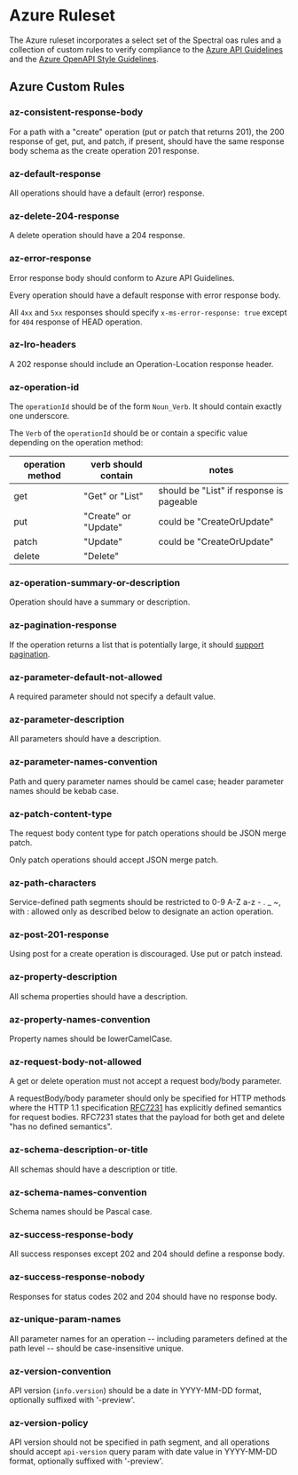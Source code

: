 # Azure Ruleset

The Azure ruleset incorporates a select set of the Spectral oas rules and a collection of custom rules
to verify compliance to
the [Azure API Guidelines](https://github.com/microsoft/api-guidelines/blob/vNext/azure/Guidelines.md) and
the [Azure OpenAPI Style Guidelines](./openapi-style-guidelines.md).

## Azure Custom Rules

### az-consistent-response-body

For a path with a "create" operation (put or patch that returns 201), the 200 response of
get, put, and patch, if present, should have the same response body schema
as the create operation 201 response.

### az-default-response

All operations should have a default (error) response.

### az-delete-204-response

A delete operation should have a 204 response.

### az-error-response

Error response body should conform to Azure API Guidelines.

Every operation should have a default response with error response body.

All `4xx` and `5xx` responses should specify `x-ms-error-response: true` except for `404` response of HEAD operation.

### az-lro-headers

A 202 response should include an Operation-Location response header.

### az-operation-id

The `operationId` should be of the form `Noun_Verb`.  It should contain exactly one underscore.

The `Verb` of the `operationId` should be or contain a specific value depending on the operation method:

| operation method | verb should contain | notes  |
| ---------------- | ------------------- | ------ |
| get              | "Get" or "List"     | should be "List" if response is pageable |
| put              | "Create" or "Update" | could be "CreateOrUpdate" |
| patch            | "Update"            | could be "CreateOrUpdate" |
| delete           | "Delete"            | |

### az-operation-summary-or-description

Operation should have a summary or description.

### az-pagination-response

If the operation returns a list that is potentially large, it should [support pagination](../opeapi-style-guidelines.md#support-for-pagination).

### az-parameter-default-not-allowed

A required parameter should not specify a default value.

### az-parameter-description

All parameters should have a description.

### az-parameter-names-convention

Path and query parameter names should be camel case; header parameter names should be kebab case.

### az-patch-content-type

The request body content type for patch operations should be JSON merge patch.

Only patch operations should accept JSON merge patch.

### az-path-characters

Service-defined path segments should be restricted to 0-9 A-Z a-z - . _ ~, with : allowed only as described below to designate an action operation.

### az-post-201-response

Using post for a create operation is discouraged.  Use put or patch instead.

### az-property-description

All schema properties should have a description.

### az-property-names-convention

Property names should be lowerCamelCase.

### az-request-body-not-allowed

A get or delete operation must not accept a request body/body parameter.

A requestBody/body parameter should only be specified for HTTP methods where
the HTTP 1.1 specification [RFC7231][RFC7231] has explicitly defined semantics for request bodies.
RFC7231 states that the payload for both get and delete "has no defined semantics".

### az-schema-description-or-title

All schemas should have a description or title.

### az-schema-names-convention

Schema names should be Pascal case.

### az-success-response-body

All success responses except 202 and 204 should define a response body.

### az-success-response-nobody

Responses for status codes 202 and 204 should have no response body.

### az-unique-param-names

All parameter names for an operation -- including parameters defined at the path level -- should be case-insensitive unique.

### az-version-convention

API version (`info.version`) should be a date in YYYY-MM-DD format, optionally suffixed with '-preview'.

### az-version-policy

API version should not be specified in path segment, and all operations should accept `api-version` query param with date value in YYYY-MM-DD format, optionally suffixed with '-preview'.

[RFC7231]: https://tools.ietf.org/html/rfc7231
